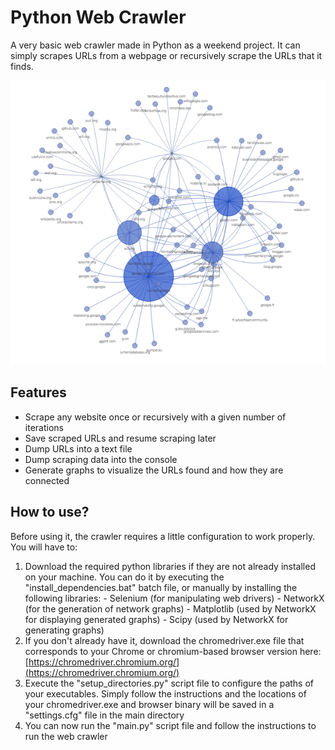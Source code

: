 # Python Web Crawler

A very basic web crawler made in Python as a weekend project. It can simply scrapes URLs from a webpage or recursively scrape the URLs that it finds.

![A graph generated by the crawler](img/webcrawler.png "A graph generated by the crawler")

## Features

 - Scrape any website once or recursively with a given number of iterations
 - Save scraped URLs and resume scraping later
 - Dump URLs into a text file
 - Dump scraping data into the console
 - Generate graphs to visualize the URLs found and how they are connected

## How to use?
Before using it, the crawler requires a little configuration to work properly. You will have to:

1. Download the required python libraries if they are not already installed on your machine. You can do it by executing the "install_dependencies.bat" batch file, or manually by installing the following libraries:
		- Selenium (for manipulating web drivers)
		- NetworkX (for the generation of network graphs)
		- Matplotlib (used by NetworkX for displaying generated graphs)
		- Scipy (used by NetworkX for generating graphs)
2. If you don't already have it, download the chromedriver.exe file that corresponds to your Chrome or chromium-based browser version here: [https://chromedriver.chromium.org/](https://chromedriver.chromium.org/)
3. Execute the "setup_directories.py" script file to configure the paths of your executables. Simply follow the instructions and the locations of your chromedriver.exe and browser binary will be saved in a "settings.cfg" file in the main directory
4. You can now run the "main.py" script file and follow the instructions to run the web crawler